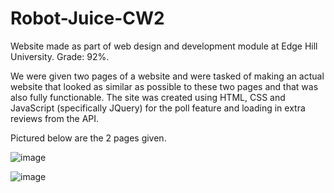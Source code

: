 # Robot-Juice-CW2
Website made as part of web design and development module at Edge Hill University. Grade: 92%.

We were given two pages of a website and were tasked of making an actual website that looked as similar as possible to these two pages and that was also fully functionable. The site was created using HTML, CSS and JavaScript (specifically JQuery) for the poll feature and loading in extra reviews from the API.

Pictured below are the 2 pages given.

![image](https://github.com/Squing0/Robot-Juice-CW2/assets/119138371/3ec1e8d9-a2bd-41ff-b1bf-b2d83b95cdeb)

![image](https://github.com/Squing0/Robot-Juice-CW2/assets/119138371/d911d7cc-8b2d-4a0e-94bf-5bbca3269f45)

